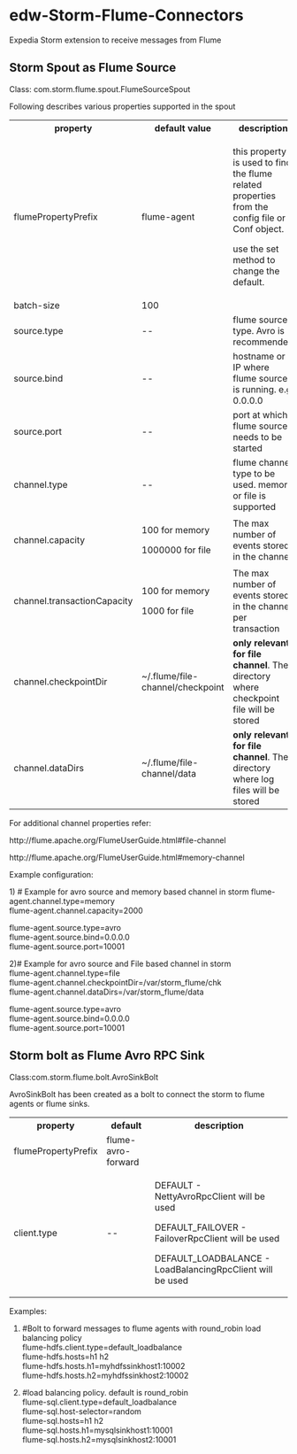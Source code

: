 edw-Storm-Flume-Connectors
==========================

Expedia Storm extension to receive messages from Flume

Storm Spout as Flume Source
-------------------------------------------------------------

Class: com.storm.flume.spout.FlumeSourceSpout

Following describes various properties supported in the spout

<table>
  <tbody>
    <tr>
      <th>property</th>
      <th>default value</th>
      <th>description</th>
    </tr>
    <tr>
      <td>flumePropertyPrefix</td>
      <td>flume-agent</td>
      <td>
        <p>this property is used to find the flume related properties from the config file or Conf object.</p>
        <p>use the set method to change the default.</p>
      </td>
    </tr>
    <tr>
      <td>batch-size</td>
      <td>100</td>
      <td> </td>
    </tr>
    <tr>
      <td colspan="1">source.type</td>
      <td colspan="1">--</td>
      <td colspan="1">flume source type. Avro is recommended</td>
    </tr>
    <tr>
      <td colspan="1">source.bind</td>
      <td colspan="1">--</td>
      <td colspan="1">hostname or IP where flume source is running. e.g 0.0.0.0</td>
    </tr>
    <tr>
      <td colspan="1">source.port</td>
      <td colspan="1">--</td>
      <td colspan="1">port at which flume source needs to be started</td>
    </tr>
    <tr>
      <td colspan="1">channel.type</td>
      <td colspan="1">--</td>
      <td colspan="1">flume channel type to be used. memory or file is supported</td>
    </tr>
    <tr>
      <td colspan="1">channel.capacity</td>
      <td colspan="1">
        <p>100 for memory</p>
        <p>1000000 for file</p>
      </td>
      <td colspan="1">The max number of events stored in the channel</td>
    </tr>
    <tr>
      <td colspan="1">channel.transactionCapacity</td>
      <td colspan="1">
        <p>100 for memory</p>
        <p>1000 for file</p>
      </td>
      <td colspan="1">The max number of events stored in the channel per transaction</td>
    </tr>
    <tr>
      <td colspan="1">channel.checkpointDir</td>
      <td colspan="1">~/.flume/file-channel/checkpoint</td>
      <td colspan="1"> <strong>only relevant for file channel</strong>. The directory where checkpoint file will be stored</td>
    </tr>
    <tr>
      <td colspan="1">channel.dataDirs</td>
      <td colspan="1">~/.flume/file-channel/data</td>
      <td colspan="1">
        <strong>only relevant for file channel</strong>. The directory where log files will be stored</td>
    </tr>
  </tbody>
</table>

<p>For additional channel properties refer:</p>
<p>http://flume.apache.org/FlumeUserGuide.html#file-channel</p>
<p>http://flume.apache.org/FlumeUserGuide.html#memory-channel</p>


<p>Example configuration:</p>
1) # Example for avro source and memory based channel in storm
flume-agent.channel.type=memory <br/>
flume-agent.channel.capacity=2000 <br/>

flume-agent.source.type=avro <br/>
flume-agent.source.bind=0.0.0.0 <br/>
flume-agent.source.port=10001 <br/>

2)# Example for avro source and File based channel in storm <br/>
flume-agent.channel.type=file <br/>
flume-agent.channel.checkpointDir=/var/storm_flume/chk <br/>
flume-agent.channel.dataDirs=/var/storm_flume/data <br/>

flume-agent.source.type=avro <br/>
flume-agent.source.bind=0.0.0.0 <br/>
flume-agent.source.port=10001 <br/>


Storm bolt as Flume Avro RPC Sink
---------------------------------------------------

Class:com.storm.flume.bolt.AvroSinkBolt

AvroSinkBolt has been created as a bolt to connect the storm to flume agents or flume sinks.

<table>
  <tbody>
    <tr>
      <th>property</th>
      <th>default</th>
      <th>description</th>
    </tr>
    <tr>
      <td>flumePropertyPrefix</td>
      <td>flume-avro-forward</td>
      <td> </td>
    </tr>
    <tr>
      <td>client.type</td>
      <td>
        --
      </td>
      <td>
        <p>DEFAULT - NettyAvroRpcClient will be used</p>
        <p>DEFAULT_FAILOVER - FailoverRpcClient will be used</p>
        <p>DEFAULT_LOADBALANCE - LoadBalancingRpcClient will be used</p>
      </td>
    </tr>
  </tbody>
</table>

Examples:<br/>
1) #Bolt to forward messages to flume agents with round_robin load balancing policy <br/>
flume-hdfs.client.type=default_loadbalance <br/>
flume-hdfs.hosts=h1 h2 <br/>
flume-hdfs.hosts.h1=myhdfssinkhost1:10002 <br/>
flume-hdfs.hosts.h2=myhdfssinkhost2:10002 <br/>
 
2) #load balancing policy. default is round_robin <br/>
flume-sql.client.type=default_loadbalance <br/>
flume-sql.host-selector=random <br/>
flume-sql.hosts=h1 h2 <br/>
flume-sql.hosts.h1=mysqlsinkhost1:10001 <br/>
flume-sql.hosts.h2=mysqlsinkhost2:10001 <br/>






